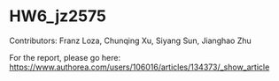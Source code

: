 # HW6_jz2575

Contributors: Franz Loza, Chunqing Xu, Siyang Sun, Jianghao Zhu

For the report, please go here: https://www.authorea.com/users/106016/articles/134373/_show_article
